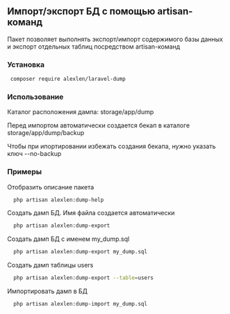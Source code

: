 ## Импорт/экспорт БД с помощью artisan-команд
Пакет позволяет выполнять экспорт/импорт содержимого базы данных и экспорт
отдельных таблиц посредством artisan-команд
### Установка

```sh
 composer require alexlen/laravel-dump
```

### Использование
Каталог расположения дампа: storage/app/dump

Перед импортом автоматически создается бекап в каталоге storage/app/dump/backup

Чтобы при ипортировании избежать создания бекапа, нужно указать ключ --no-backup

### Примеры

Отобразить описание пакета
```sh
  php artisan alexlen:dump-help
```
Создать дамп БД. Имя файла создается автоматически
```sh
  php artisan alexlen:dump-export
```
Создать дамп БД с именем my_dump.sql
```sh
  php artisan alexlen:dump-export my_dump.sql
```
 Создать дамп таблицы users
```sh
  php artisan alexlen:dump-export --table=users
```
Импортировать дамп в БД
```sh
  php artisan alexlen:dump-import my_dump.sql
```
